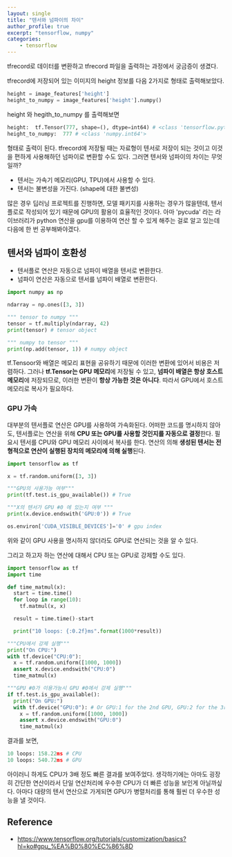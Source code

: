 ```yaml
---
layout: single
title: "텐서와 넘파이의 차이"
author_profile: true
excerpt: "tensorflow, numpy"
categories:
    - tensorflow
---
```


tfrecord로 데이터를 변환하고 tfrecord 파일을 출력하는 과정에서 궁금증이 생겼다. 

tfrecord에 저장되어 있는 이미지의 height 정보를 다음 2가지로 형태로 출력해보았다.

```python
height = image_features['height'] 
height_to_numpy = image_features['height'].numpy()
```

height 와 hegith_to_numpy 를 출력해보면

```python
height:  tf.Tensor(777, shape=(), dtype=int64) # <class 'tensorflow.python.framework.ops.EagerTensor'>
height_to_numpy:  777 # <class 'numpy.int64'>
```

형태로 출력이 된다.  tfrecord에 저장될 때는 자료형이 텐서로 저장이 되는 것이고 이것을 편하게 사용해하던 넘파이로 변환할 수도 있다.  그러면 텐서와 넘파이의 차이는 무엇일까?

- 텐서는 가속기 메모리(GPU, TPU)에서 사용할 수 있다.
- 텐서는 불변성을 가진다. (shape에 대한 불변성)

많은 경우 딥러닝 프로젝트를 진행하면, 모델 패키지를 사용하는 경우가 많을텐데, 텐서플로로 작성되어 있기 때문에 GPU의 활용이 효율적인 것이다. 아마 'pycuda' 라는 라이브러리가 python 연산을 gpu를 이용하여 연산 할 수 있게 해주는 걸로 알고 있는데 다음에 한 번 공부해봐야겠다.



## 텐서와 넘파이 호환성 

- 텐서플로 연산은 자동으로 넘파이 배열을 텐서로 변환한다.
- 넘파이 연산은 자동으로 텐서를 넘파이 배열로 변환한다.

```python
import numpy as np

ndarray = np.ones([3, 3])

""" tensor to numpy """
tensor = tf.multiply(ndarray, 42)
print(tensor) # tensor object

""" numpy to tensor """
print(np.add(tensor, 1)) # numpy object
```



tf.Tensoor와 배열은 메모리 표현을 공유하기 때문에 이러한 변환에 있어서 비용은 저렴하다. 그러나 **tf.Tensor는 GPU 메모리**에 저장될 수 있고, **넘파이 배열은 항상 호스트 메모리**에 저장되므로, 이러한 변환이 **항상 가능한 것은 아니다**. 따라서 GPU에서 호스트 메모리로 복사가 필요하다.



### GPU 가속

대부분의 텐서플로 연산은 GPU를 사용하여 가속화된다. 어떠한 코드를 명시하지 않아도, 텐서플로는 연산을 위해 **CPU 또는 GPU를 사용할 것인지를 자동으로 결정**한다. 필요시 텐서를 CPU와 GPU 메모리 사이에서 복사를 한다. 연산의 의해 **생성된 텐서는 전형적으로 연산이 실행된 장치의 메모리에 의해 실행**된다.

```python
import tensorflow as tf

x = tf.random.uniform([3, 3])

"""GPU의 사용가능 여부"""
print(tf.test.is_gpu_available()) # True

"""X의 텐서가 GPU #0 에 있는지 여부 """
print(x.device.endswith('GPU:0')) # True
```



```python
os.environ['CUDA_VISIBLE_DEVICES']='0' # gpu index
```

위와 같이 GPU 사용을 명시하지 않더라도 GPU로 연산되는 것을 알 수 있다.



그리고 하고자 하는 연산에 대해서 CPU 또는 GPU로 강제할 수도 있다. 

```python
import tensorflow as tf
import time

def time_matmul(x):
  start = time.time()
  for loop in range(10):
    tf.matmul(x, x)

  result = time.time()-start

  print("10 loops: {:0.2f}ms".format(1000*result))

"""CPU에서 강제 실행"""
print("On CPU:")
with tf.device("CPU:0"):
  x = tf.random.uniform([1000, 1000])
  assert x.device.endswith("CPU:0")
  time_matmul(x)

"""GPU #0가 이용가능시 GPU #0에서 강제 실행"""
if tf.test.is_gpu_available():
  print("On GPU:")
  with tf.device("GPU:0"): # Or GPU:1 for the 2nd GPU, GPU:2 for the 3rd etc.
    x = tf.random.uniform([1000, 1000])
    assert x.device.endswith("GPU:0")
    time_matmul(x)
```

결과를 보면,

```python
10 loops: 158.22ms # CPU
10 loops: 540.72ms # GPU
```

아이러니 하게도 CPU가 3배 정도 빠른 결과를 보여주었다. 생각하기에는 아마도 굉장히 간단한 연산이라서 단일 연산처리에 우수한 CPU가 더 빠른 성능을 보인게 아닐까싶다. 아마다 대량의 텐서 연산으로 가게되면 GPU가 병렬처리를 통해 훨씬 더 우수한 성능을 낼 것이다.



 ## Reference

- https://www.tensorflow.org/tutorials/customization/basics?hl=ko#gpu_%EA%B0%80%EC%86%8D

